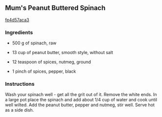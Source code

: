 ## Mum's Peanut Buttered Spinach

[fe4d57aca3](http://www.food.com/recipe/mums-peanut-buttered-spinach-509552)

### Ingredients

 - 500 g of spinach, raw

 - 13 cup of peanut butter, smooth style, without salt

 - 12 teaspoon of spices, nutmeg, ground

 - 1 pinch of spices, pepper, black

### Instructions

Wash your spinach well - get all the grit out of it. Remove the white ends. In a large pot place the spinach and add about 1/4 cup of water and cook until well wilted. Add the peanut butter, pepper and nutmeg, stir well. Serve hot as a side dish.